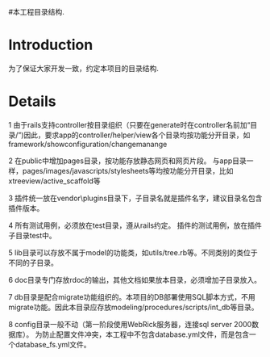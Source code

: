 #本工程目录结构.

# Introduction #

为了保证大家开发一致，约定本项目的目录结构.

# Details #

1 由于rails支持controller按目录组织（只要在generate时在controller名前加“目录/”)因此，要求app的controller/helper/view各个目录均按功能分开目录，如framework/showconfiguration/changemanange

2 在public中增加pages目录，按功能存放静态网页和网页片段。 与app目录一样，pages/images/javascripts/stylesheets等均按功能分开目录，比如xtreeview/active\_scaffold等

3 插件统一放在vendor\plugins目录下，子目录名就是插件名字，建议目录名包含插件版本。

4 所有测试用例，必须放在test目录，遵从rails约定。 插件的测试用例，放在插件子目录test中。

5 lib目录可以存放不属于model的功能类，如utils/tree.rb等。不同类别的类位于不同的子目录。

6 doc目录专门存放rdoc的输出，其他文档如果放本目录，必须增加子目录放入。

7 db目录是配合migrate功能组织的。本项目的DB部署使用SQL脚本方式，不用migrate功能。因此本目录应存放modeling/procedures/scripts/int\_db等目录。

8 config目录一般不动（第一阶段使用WebRick服务器，连接sql server 2000数据库）。 为防止配置文件冲突，本工程中不包含database.yml文件，而是包含一个database\_fs.yml文件。